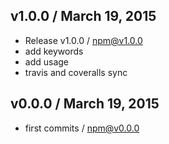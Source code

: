 

## v1.0.0 / March 19, 2015
- Release v1.0.0 / npm@v1.0.0
- add keywords
- add usage
- travis and coveralls sync

## v0.0.0 / March 19, 2015
- first commits / npm@v0.0.0